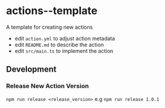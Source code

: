 # actions--template
A template for creating new actions

- edit `action.yml` to adjust action metadata
- edit `README.md` to describe the action
- edit `src/main.ts` to implement the action

## Development
### Release New Action Version
`npm run release <release_version>` e.g `npm run release 1.0.1`
